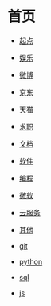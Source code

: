# 首页


<div id = "首"></div>
<script src = "./js/首.js"></script>


* [起点](网页/起点.html)
* [娱乐](网页/娱乐.html)
* [微博](网页/微博.html)


* [京东](网页/京东.html)
* [天猫](网页/天猫.html)
* [求职](网页/求职.html)
* [文档](网页/文档.html)


* [软件](网页/软件.html)
* [编程](网页/编程.html)
* [微软](网页/微软.html)
* [云服务](网页/云服务.html)
* [其他](网页/其他.html)


* [git](网页/git.html)
* [python](网页/python.html)
* [sql](网页/sql.html)
* [js](网页/js.html)
